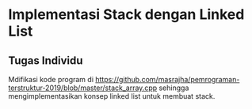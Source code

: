 # Implementasi Stack dengan Linked List

## Tugas Individu

Mdifikasi kode program di https://github.com/masrajha/pemrograman-terstruktur-2019/blob/master/stack_array.cpp sehingga mengimplementasikan konsep linked list untuk membuat stack.
